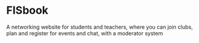 # FISbook
A networking website for students and teachers, where you can join clubs, plan and register for events and chat, with a moderator system

